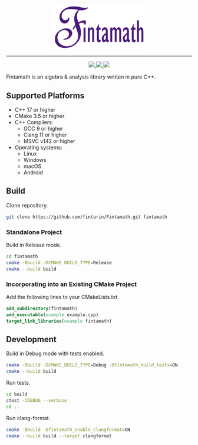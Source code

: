 <p align="center">
  <img src="./docs/images/logo.png" alt="drawing" width="250"/>
</p>

---

<p align="center">
  <a href="https://github.com/fintarin/Fintamath/actions/workflows/build.yml">
    <img src="https://github.com/fintarin/Fintamath/actions/workflows/build.yml/badge.svg"/>
  </a>
  <a href="https://sonarcloud.io/summary/new_code?id=fintarin_Fintamath">
    <img src="https://sonarcloud.io/api/project_badges/measure?project=fintarin_Fintamath&metric=alert_status"/>
  </a>
  <a href="https://sonarcloud.io/summary/new_code?id=fintarin_Fintamath">
    <img src="https://sonarcloud.io/api/project_badges/measure?project=fintarin_Fintamath&metric=coverage"/>
  </a>
</p>

Fintamath is an algebra & analysis library written in pure C++.

## Supported Platforms

* C++ 17 or higher
* CMake 3.5 or higher
* C++ Compilers:
  * GCC 9 or higher
  * Clang 11 or higher
  * MSVC v142 or higher
* Operating systems:
  * Linux
  * Windows
  * macOS
  * Android

## Build

Clone repository.

```sh
git clone https://github.com/fintarin/Fintamath.git fintamath
```

### Standalone Project

Build in Release mode.

```sh
cd fintamath
cmake -Bbuild -DCMAKE_BUILD_TYPE=Release
cmake --build build
```

### Incorporating into an Existing CMake Project

Add the following lines to your CMakeLists.txt.

```cmake
add_subdirectory(fintamath)
add_executable(example example.cpp)
target_link_libraries(example fintamath)
```

## Development

Build in Debug mode with tests enabled.
```sh
cmake -Bbuild -DCMAKE_BUILD_TYPE=Debug -Dfintamath_build_tests=ON
cmake --build build
```

Run tests.
```sh
cd build
ctest -CDEBUG --verbose
cd ..
```

Run clang-format.
```sh
cmake -Bbuild -Dfintamath_enable_clangformat=ON
cmake --build build --target clangformat
```
